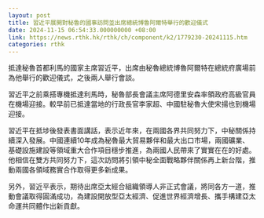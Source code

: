 ```yaml
---
layout: post
title: 習近平展開對秘魯的國事訪問並出席總統博魯阿爾特舉行的歡迎儀式
date: 2024-11-15 06:54:33.000000000 +08:00
link: https://news.rthk.hk/rthk/ch/component/k2/1779230-20241115.htm
categories: rthk
---
```


抵達秘魯首都利馬的國家主席習近平，出席由秘魯總統博魯阿爾特在總統府廣場前為他舉行的歡迎儀式，之後兩人舉行會談。

習近平之前乘搭專機抵達利馬時，秘魯部長會議主席阿德里安森率領政府高級官員在機場迎接。較早前已抵達當地的行政長官李家超、中國駐秘魯大使宋揚也到機場迎接。

習近平在抵埗後發表書面講話，表示近年來，在兩國各界共同努力下，中秘關係持續深入發展。中國連續10年成為秘魯最大貿易夥伴和最大出口市場，兩國礦業、基礎設施建設等領域重大合作項目穩步推進，為兩國人民帶來了實實在在的好處。他相信在雙方共同努力下，這次訪問將引領中秘全面戰略夥伴關係再上新台階，推動兩國各領域務實合作取得更多新成果。

另外，習近平表示，期待出席亞太經合組織領導人非正式會議，將同各方一道，推動會議取得圓滿成功，為建設開放型亞太經濟、促進世界經濟增長、攜手構建亞太命運共同體作出新貢獻。
